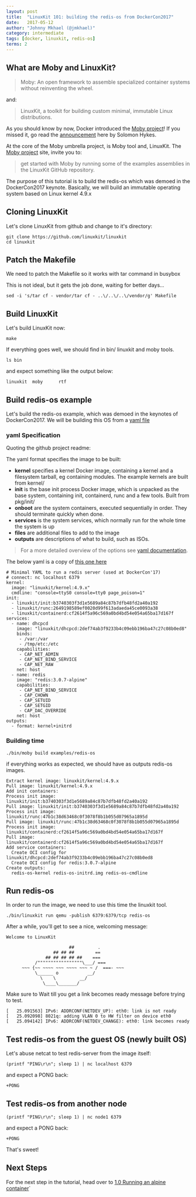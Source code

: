 ```yaml
---
layout: post
title:  "LinuxKit 101: building the redis-os from DockerCon2017"
date:   2017-05-12
author: "Johnny Mkhael (@jmkhael)"
category: intermediate
tags: [docker, linuxkit, redis-os]
terms: 2
---
```


## What are Moby and LinuxKit?
>Moby: An open framework to assemble specialized container systems without reinventing the wheel.

and:
>LinuxKit, a toolkit for building custom minimal, immutable Linux distributions.

As you should know by now, Docker introduced the [Moby project](http://mobyproject.org/)!
If you missed it, go read the [announcement](https://blog.docker.com/2017/04/introducing-the-moby-project/) here by Solomon Hykes.

At the core of the Moby umbrella project, is Moby tool and, LinuxKit.
The [Moby project](http://mobyproject.org/) site, invite you to:
>get started with Moby by running some of the examples assemblies in the LinuxKit GitHub repository.

The purpose of this tutorial is to build the redis-os which was demoed in the DockerCon2017 keynote.
Basically, we will build an immutable operating system based on Linux kernel 4.9.x

## Cloning LinuxKit

Let's clone LinuxKit from github and change to it's directory:
```.term1
git clone https://github.com/linuxkit/linuxkit  
cd linuxkit
```
## Patch the Makefile

We need to patch the Makefile so it works with tar command in busybox

This is not ideal, but it gets the job done, waiting for better days...
```.term1
sed -i 's/tar cf - vendor/tar cf - ..\/..\/..\/vendor/g' Makefile  
```

## Build LinuxKit
Let's build LinuxKit now:
```.term1
make
```
If everything goes well, we should find in bin/ linuxkit and moby tools.

```.term1
ls bin
```
and expect something like the output below:
```
linuxkit  moby      rtf
```

## Build redis-os example

Let's build the redis-os example, which was demoed in the keynotes of DockerCon2017.
We will be building this OS from a [yaml file](https://github.com/linuxkit/linuxkit/blob/master/examples/redis-os.yml)

### yaml Specification

Quoting the github project readme:

The yaml format specifies the image to be built:
* **kernel** specifies a kernel Docker image, containing a kernel and a filesystem tarball, eg containing modules. The example kernels are built from kernel/
* **init** is the base init process Docker image, which is unpacked as the base system, containing init, containerd, runc and a few tools. Built from pkg/init/
* **onboot** are the system containers, executed sequentially in order. They should terminate quickly when done.
* **services** is the system services, which normally run for the whole time the system is up
* **files** are additional files to add to the image
* **outputs** are descriptions of what to build, such as ISOs.
> For a more detailed overview of the options see [yaml documentation](https://github.com/linuxkit/linuxkit/blob/master/docs/yaml.md).

The below yaml is a copy of [this one here](https://github.com/linuxkit/linuxkit/blob/master/examples/redis-os.yml)
```
# Minimal YAML to run a redis server (used at DockerCon'17)
# connect: nc localhost 6379
kernel:
  image: "linuxkit/kernel:4.9.x"
  cmdline: "console=ttyS0 console=tty0 page_poison=1"
init:
  - linuxkit/init:b3740303f3d1e5689a84c87b7dfb48fd2a40a192
  - linuxkit/runc:2649198589ef0020d99f613adaeda45ce0093a38
  - linuxkit/containerd:cf2614f5a96c569a0bd4bd54e054a65ba17d167f
services:
  - name: dhcpcd
    image: "linuxkit/dhcpcd:2def74ab3f9233b4c09ebb196ba47c27c08b0ed8"
    binds:
     - /var:/var
     - /tmp/etc:/etc
    capabilities:
     - CAP_NET_ADMIN
     - CAP_NET_BIND_SERVICE
     - CAP_NET_RAW
    net: host
  - name: redis
    image: "redis:3.0.7-alpine"
    capabilities:
     - CAP_NET_BIND_SERVICE
     - CAP_CHOWN
     - CAP_SETUID
     - CAP_SETGID
     - CAP_DAC_OVERRIDE
    net: host
outputs:
  - format: kernel+initrd
```

### Building time
```.term1
./bin/moby build examples/redis-os
```

if everything works as expected, we should have as outputs redis-os images.

```
Extract kernel image: linuxkit/kernel:4.9.x
Pull image: linuxkit/kernel:4.9.x
Add init containers:
Process init image: linuxkit/init:b3740303f3d1e5689a84c87b7dfb48fd2a40a192
Pull image: linuxkit/init:b3740303f3d1e5689a84c87b7dfb48fd2a40a192
Process init image: linuxkit/runc:47b1c38d63468c0f3078f8b1b055d07965a1895d
Pull image: linuxkit/runc:47b1c38d63468c0f3078f8b1b055d07965a1895d
Process init image: linuxkit/containerd:cf2614f5a96c569a0bd4bd54e054a65ba17d167f
Pull image: linuxkit/containerd:cf2614f5a96c569a0bd4bd54e054a65ba17d167f
Add service containers:
  Create OCI config for linuxkit/dhcpcd:2def74ab3f9233b4c09ebb196ba47c27c08b0ed8
  Create OCI config for redis:3.0.7-alpine
Create outputs:
  redis-os-kernel redis-os-initrd.img redis-os-cmdline
```

## Run redis-os

In order to run the image, we need to use this time the linuxkit tool.

```.term1
./bin/linuxkit run qemu -publish 6379:6379/tcp redis-os
```

After a while, you'll get to see a nice, welcoming message:
```
Welcome to LinuxKit

                        ##         .
                  ## ## ##        ==
               ## ## ## ## ##    ===
           /"""""""""""""""""\___/ ===
      ~~~ {~~ ~~~~ ~~~ ~~~~ ~~~ ~ /  ===- ~~~
           \______ o           __/
             \    \         __/
              \____\_______/
```

Make sure to Wait till you get a link becomes ready message before trying to test.

```
[   25.091563] IPv6: ADDRCONF(NETDEV_UP): eth0: link is not ready
[   25.092098] 8021q: adding VLAN 0 to HW filter on device eth0
[   25.094142] IPv6: ADDRCONF(NETDEV_CHANGE): eth0: link becomes ready
```

## Test redis-os from the guest OS (newly built OS)

Let's abuse netcat to test redis-server from the image itself:

```.term1
(printf "PING\r\n"; sleep 1) | nc localhost 6379
```
and expect a PONG back:
```
+PONG
```
## Test redis-os from another node
```.term2
(printf "PING\r\n"; sleep 1) | nc node1 6379
```
and expect a PONG back:
```
+PONG
```

That's sweet!

## Next Steps
For the next step in the tutorial, head over to [1.0 Running an alpine container](../alpine)`
